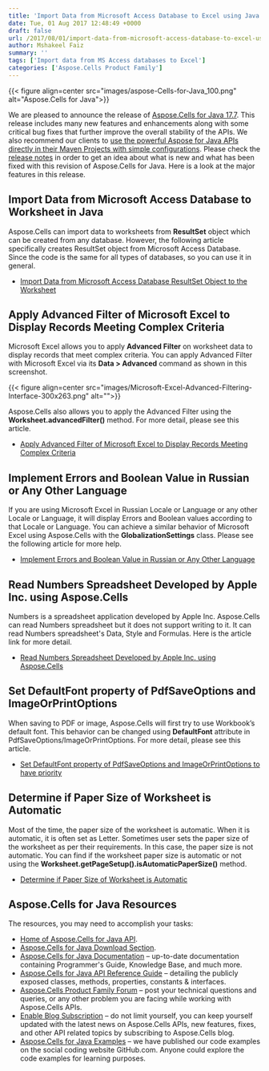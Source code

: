 ```yaml
---
title: 'Import Data from Microsoft Access Database to Excel using Java'
date: Tue, 01 Aug 2017 12:48:49 +0000
draft: false
url: /2017/08/01/import-data-from-microsoft-access-database-to-excel-using-java/
author: Mshakeel Faiz
summary: ''
tags: ['Import data from MS Access databases to Excel']
categories: ['Aspose.Cells Product Family']
---
```




{{< figure align=center src="images/aspose-Cells-for-Java_100.png" alt="Aspose.Cells for Java">}}


We are pleased to announce the release of [Aspose.Cells for Java 17.7][1]. This release includes many new features and enhancements along with some critical bug fixes that further improve the overall stability of the APIs. We also recommend our clients to [use the powerful Aspose for Java APIs directly in their Maven Projects with simple configurations][2]. Please check the [release notes][3] in order to get an idea about what is new and what has been fixed with this revision of Aspose.Cells for Java. Here is a look at the major features in this release.

## Import Data from Microsoft Access Database to Worksheet in Java

Aspose.Cells can import data to worksheets from **ResultSet** object which can be created from any database. However, the following article specifically creates ResultSet object from Microsoft Access Database. Since the code is the same for all types of databases, so you can use it in general.

*   [Import Data from Microsoft Access Database ResultSet Object to the Worksheet][4]

## Apply Advanced Filter of Microsoft Excel to Display Records Meeting Complex Criteria

Microsoft Excel allows you to apply **Advanced Filter** on worksheet data to display records that meet complex criteria. You can apply Advanced Filter with Microsoft Excel via its **Data > Advanced** command as shown in this screenshot.



{{< figure align=center src="images/Microsoft-Excel-Advanced-Filtering-Interface-300x263.png" alt="">}}


Aspose.Cells also allows you to apply the Advanced Filter using the **Worksheet.advancedFilter()** method. For more detail, please see this article.

*   [Apply Advanced Filter of Microsoft Excel to Display Records Meeting Complex Criteria][5]

## Implement Errors and Boolean Value in Russian or Any Other Language

If you are using Microsoft Excel in Russian Locale or Language or any other Locale or Language, it will display Errors and Boolean values according to that Locale or Language. You can achieve a similar behavior of Microsoft Excel using Aspose.Cells with the **GlobalizationSettings** class. Please see the following article for more help.

*   [Implement Errors and Boolean Value in Russian or Any Other Language][6]

## Read Numbers Spreadsheet Developed by Apple Inc. using Aspose.Cells

Numbers is a spreadsheet application developed by Apple Inc. Aspose.Cells can read Numbers spreadsheet but it does not support writing to it. It can read Numbers spreadsheet's Data, Style and Formulas. Here is the article link for more detail.

*   [Read Numbers Spreadsheet Developed by Apple Inc. using Aspose.Cells][7]

## Set DefaultFont property of PdfSaveOptions and ImageOrPrintOptions

When saving to PDF or image, Aspose.Cells will first try to use Workbook’s default font. This behavior can be changed using **DefaultFont** attribute in PdfSaveOptions/ImageOrPrintOptions. For more detail, please see this article.

*   [Set DefaultFont property of PdfSaveOptions and ImageOrPrintOptions to have priority][8]

## Determine if Paper Size of Worksheet is Automatic

Most of the time, the paper size of the worksheet is automatic. When it is automatic, it is often set as Letter. Sometimes user sets the paper size of the worksheet as per their requirements. In this case, the paper size is not automatic. You can find if the worksheet paper size is automatic or not using the **Worksheet.getPageSetup().isAutomaticPaperSize()** method.

*   [Determine if Paper Size of Worksheet is Automatic][9]

## Aspose.Cells for Java Resources

The resources, you may need to accomplish your tasks:

*   [Home of Aspose.Cells for Java API][10].
*   [Aspose.Cells for Java Download Section][11].
*   [Aspose.Cells for Java Documentation][12] – up-to-date documentation containing Programmer's Guide, Knowledge Base, and much more.
*   [Aspose.Cells for Java API Reference Guide][13] – detailing the publicly exposed classes, methods, properties, constants & interfaces.
*   [Aspose.Cells Product Family Forum][14] – post your technical questions and queries, or any other problem you are facing while working with Aspose.Cells APIs.
*   [Enable Blog Subscription][15] – do not limit yourself, you can keep yourself updated with the latest news on Aspose.Cells APIs, new features, fixes, and other API related topics by subscribing to Aspose.Cells blog.
*   [Aspose.Cells for Java Examples][16] – we have published our code examples on the social coding website GitHub.com. Anyone could explore the code examples for learning purposes.




[1]: https://downloads.aspose.com/cells/java/new-releases/aspose.cells-for-java-17.7/
[2]: https://blog.aspose.com/2014/08/12/aspose-for-maven-aspose-cloud-maven-repository/
[3]: https://docs.aspose.com/display/cellsjava/Aspose.Cells+for+Java+17.7+Release+Notes
[4]: https://docs.aspose.com/display/cellsjava/Import+Data+from+Microsoft+Access+Database+ResultSet+Object+to+the+Worksheet
[5]: https://docs.aspose.com/display/cellsjava/Apply+Advanced+Filter+of+Microsoft+Excel+to+Display+Records+Meeting+Complex+Criteria
[6]: https://docs.aspose.com/display/cellsjava/Implement+Errors+and+Boolean+Value+in+Russian+or+Any+Other+Language
[7]: https://docs.aspose.com/display/cellsjava/Read+Numbers+Spreadsheet+Developed+by+Apple+Inc.+using+Aspose.Cells
[8]: https://docs.aspose.com/display/cellsjava/Set+DefaultFont+property+of+PdfSaveOptions+and+ImageOrPrintOptions+to+have+priority
[9]: https://docs.aspose.com/display/cellsjava/Determine+if+Paper+Size+of+Worksheet+is+Automatic
[10]: https://www.aspose.com/products/cells/java
[11]: https://downloads.aspose.com/cells/java
[12]: https://docs.aspose.com/display/cellsjava/home
[13]: https://apireference.aspose.com/java/cells
[14]: https://forum.aspose.com/c/cells
[15]: https://blog.aspose.com/category/aspose-products/aspose-cells-product-family/
[16]: https://github.com/asposecells/Aspose_Cells_Java




